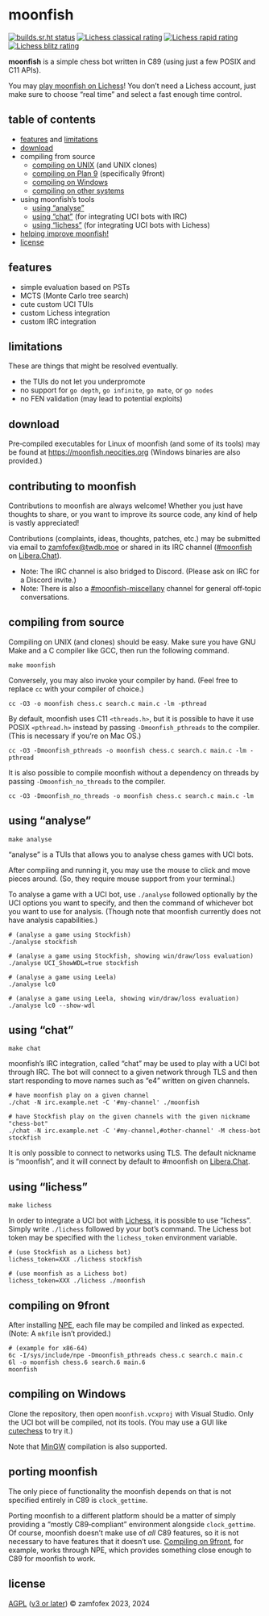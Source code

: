 <!-- moonfish is licensed under the AGPL (v3 or later) -->
<!-- copyright 2023, 2024 zamfofex -->

moonfish
===

[![builds.sr.ht status](https://builds.sr.ht/~zamfofex/moonfish/commits/main.svg)](https://builds.sr.ht/~zamfofex/moonfish/commits/main)
[![Lichess classical rating](https://lichess-shield.vercel.app/api?username=munfish&format=classical)](https://lichess.org/@/munfish/perf/classical)
[![Lichess rapid rating](https://lichess-shield.vercel.app/api?username=munfish&format=rapid)](https://lichess.org/@/munfish/perf/rapid)
[![Lichess blitz rating](https://lichess-shield.vercel.app/api?username=munfish&format=blitz)](https://lichess.org/@/munfish/perf/blitz)

**moonfish** is a simple chess bot written in C89 (using just a few POSIX and C11 APIs).

You may [play moonfish on Lichess]! You don’t need a Lichess account, just make sure to choose “real time” and select a fast enough time control.

[play moonfish on Lichess]: <https://lichess.org/?user=munfish#friend>

table of contents
---

- [features](#features) and [limitations](#limitations)
- [download](#download)
- compiling from source
  - [compiling on UNIX](#compiling-from-source) (and UNIX clones)
  - [compiling on Plan 9](#compiling-on-9front) (specifically 9front)
  - [compiling on Windows](#compiling-on-windows)
  - [compiling on other systems](#porting-moonfish)
- using moonfish’s tools
  - [using “analyse”](#using-analyse)
  - [using “chat”](#using-chat) (for integrating UCI bots with IRC)
  - [using “lichess”](#using-lichess) (for integrating UCI bots with Lichess)
- [helping improve moonfish!](#contributing-to-moonfish)
- [license](#license)

features
---

- simple evaluation based on PSTs
- MCTS (Monte Carlo tree search)
- cute custom UCI TUIs
- custom Lichess integration
- custom IRC integration

limitations
---

These are things that might be resolved eventually.

- the TUIs do not let you underpromote
- no support for `go depth`, `go infinite`, `go mate`, or `go nodes`
- no FEN validation (may lead to potential exploits)

download
---

Pre‐compiled executables for Linux of moonfish (and some of its tools) may be found at <https://moonfish.neocities.org> (Windows binaries are also provided.)

contributing to moonfish
---

Contributions to moonfish are always welcome! Whether you just have thoughts to share, or you want to improve its source code, any kind of help is vastly appreciated!

Contributions (complaints, ideas, thoughts, patches, etc.) may be submitted via email to <zamfofex@twdb.moe> or shared in its IRC channel ([#moonfish] on [Libera.Chat]).

- Note: The IRC channel is also bridged to Discord. (Please ask on IRC for a Discord invite.)
- Note: There is also a [#moonfish-miscellany] channel for general off‐topic conversations.

[Libera.Chat]: <https://libera.chat>
[#moonfish]: <https://web.libera.chat/#moonfish>
[#moonfish-miscellany]: <https://web.libera.chat/#moonfish-miscellany>

compiling from source
---

Compiling on UNIX (and clones) should be easy. Make sure you have GNU Make and a C compiler like GCC, then run the following command.

~~~
make moonfish
~~~

Conversely, you may also invoke your compiler by hand. (Feel free to replace `cc` with your compiler of choice.)

~~~
cc -O3 -o moonfish chess.c search.c main.c -lm -pthread
~~~

By default, moonfish uses C11 `<threads.h>`, but it is possible to have it use POSIX `<pthread.h>` instead by passing `-Dmoonfish_pthreads` to the compiler. (This is necessary if you’re on Mac OS.)

~~~
cc -O3 -Dmoonfish_pthreads -o moonfish chess.c search.c main.c -lm -pthread
~~~

It is also possible to compile moonfish without a dependency on threads by passing `-Dmoonfish_no_threads` to the compiler.

~~~
cc -O3 -Dmoonfish_no_threads -o moonfish chess.c search.c main.c -lm
~~~

using “analyse”
---

~~~
make analyse
~~~

“analyse” is a TUIs that allows you to analyse chess games with UCI bots.

After compiling and running it, you may use the mouse to click and move pieces around. (So, they require mouse support from your terminal.)

To analyse a game with a UCI bot, use `./analyse` followed optionally by the UCI options you want to specify, and then the command of whichever bot you want to use for analysis. (Though note that moonfish currently does not have analysis capabilities.)

~~~
# (analyse a game using Stockfish)
./analyse stockfish

# (analyse a game using Stockfish, showing win/draw/loss evaluation)
./analyse UCI_ShowWDL=true stockfish

# (analyse a game using Leela)
./analyse lc0

# (analyse a game using Leela, showing win/draw/loss evaluation)
./analyse lc0 --show-wdl
~~~

using “chat”
---

~~~
make chat
~~~

moonfish’s IRC integration, called “chat” may be used to play with a UCI bot through IRC. The bot will connect to a given network through TLS and then start responding to move names such as “e4” written on given channels.

~~~
# have moonfish play on a given channel
./chat -N irc.example.net -C '#my-channel' ./moonfish

# have Stockfish play on the given channels with the given nickname "chess-bot"
./chat -N irc.example.net -C '#my-channel,#other-channel' -M chess-bot stockfish
~~~

It is only possible to connect to networks using TLS. The default nickname is “moonfish”, and it will connect by default to #moonfish on [Libera.Chat].

using “lichess”
---

~~~
make lichess
~~~

In order to integrate a UCI bot with [Lichess], it is possible to use “lichess”. Simply write `./lichess` followed by your bot’s command. The Lichess bot token may be specified with the `lichess_token` environment variable.

[Lichess]: <https://lichess.org>

~~~
# (use Stockfish as a Lichess bot)
lichess_token=XXX ./lichess stockfish

# (use moonfish as a Lichess bot)
lichess_token=XXX ./lichess ./moonfish
~~~

compiling on 9front
---

After installing [NPE], each file may be compiled and linked as expected. (Note: A `mkfile` isn’t provided.)

[NPE]: <https://git.sr.ht/~ft/npe>

~~~
# (example for x86-64)
6c -I/sys/include/npe -Dmoonfish_pthreads chess.c search.c main.c
6l -o moonfish chess.6 search.6 main.6
moonfish
~~~

compiling on Windows
---

Clone the repository, then open `moonfish.vcxproj` with Visual Studio. Only the UCI bot will be compiled, not its tools. (You may use a GUI like [cutechess] to try it.)

Note that [MinGW] compilation is also supported.

[cutechess]: <https://github.com/cutechess/cutechess>
[MinGW]: <https://mingw-w64.org>

porting moonfish
---

The only piece of functionality the moonfish depends on that is not specified entirely in C89 is `clock_gettime`.

Porting moonfish to a different platform should be a matter of simply providing a “mostly C89‐compliant” environment alongside `clock_gettime`. Of course, moonfish doesn’t make use of *all* C89 features, so it is not necessary to have features that it doesn’t use. [Compiling on 9front](#compiling-on-9front), for example, works through NPE, which provides something close enough to C89 for moonfish to work.

license
---

[AGPL] ([v3 or later]) © zamfofex 2023, 2024

[AGPL]: <https://gnu.org/licenses/agpl-3.0>
[v3 or later]: <https://gnu.org/licenses/gpl-faq.html#VersionThreeOrLater>
